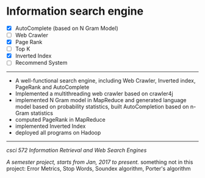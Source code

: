 # Information search engine

- [x] AutoComplete (based on N Gram Model)
- [ ] Web Crawler
- [x] Page Rank
- [ ] Top K
- [x] Inverted Index
- [ ] Recommend System

---
*	A well-functional search engine, including Web Crawler, Inverted index, PageRank and AutoComplete
*	Implemented a multithreading web crawler based on crawler4j
* implemented N Gram model in MapReduce and generated language model based on probability statistics, built AutoCompletion based on n-Gram statistics
* computed PageRank in MapReduce
* implemented Inverted Index
* deployed all programs on Hadoop


---
*csci 572 Information Retrieval and Web Search Engines*

*A semester project, starts from Jan, 2017 to present.*
something not in this project: Error Metrics, Stop Words, Soundex algorithm, Porter's algorithm
